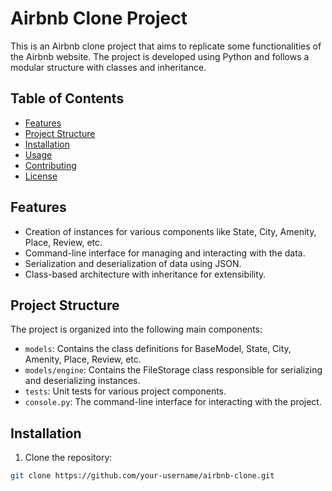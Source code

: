 # Airbnb Clone Project

This is an Airbnb clone project that aims to replicate some functionalities of the Airbnb website. The project is developed using Python and follows a modular structure with classes and inheritance.

## Table of Contents

- [Features](#features)
- [Project Structure](#project-structure)
- [Installation](#installation)
- [Usage](#usage)
- [Contributing](#contributing)
- [License](#license)

## Features

- Creation of instances for various components like State, City, Amenity, Place, Review, etc.
- Command-line interface for managing and interacting with the data.
- Serialization and deserialization of data using JSON.
- Class-based architecture with inheritance for extensibility.

## Project Structure

The project is organized into the following main components:

- `models`: Contains the class definitions for BaseModel, State, City, Amenity, Place, Review, etc.
- `models/engine`: Contains the FileStorage class responsible for serializing and deserializing instances.
- `tests`: Unit tests for various project components.
- `console.py`: The command-line interface for interacting with the project.

## Installation

1. Clone the repository:

```bash
git clone https://github.com/your-username/airbnb-clone.git
